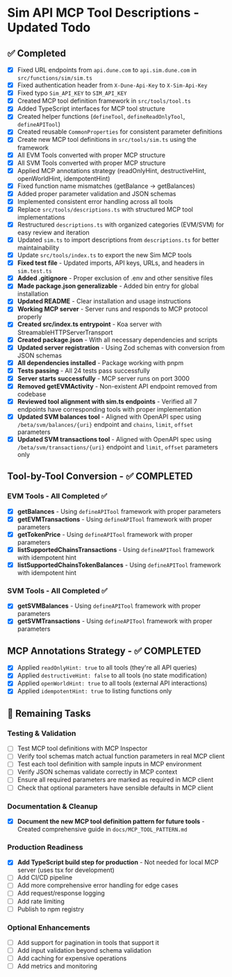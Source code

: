 # Sim API MCP Tool Descriptions - Updated Todo

## ✅ Completed
- [x] Fixed URL endpoints from `api.dune.com` to `api.sim.dune.com` in `src/functions/sim/sim.ts`
- [x] Fixed authentication header from `X-Dune-Api-Key` to `X-Sim-Api-Key`
- [x] Fixed typo `Sim_API_KEY` to `SIM_API_KEY`
- [x] Created MCP tool definition framework in `src/tools/tool.ts`
- [x] Added TypeScript interfaces for MCP tool structure
- [x] Created helper functions (`defineTool`, `defineReadOnlyTool`, `defineAPITool`)
- [x] Created reusable `CommonProperties` for consistent parameter definitions
- [x] Create new MCP tool definitions in `src/tools/sim.ts` using the framework
- [x] All EVM Tools converted with proper MCP structure
- [x] All SVM Tools converted with proper MCP structure
- [x] Applied MCP annotations strategy (readOnlyHint, destructiveHint, openWorldHint, idempotentHint)
- [x] Fixed function name mismatches (getBalance → getBalances)
- [x] Added proper parameter validation and JSON schemas
- [x] Implemented consistent error handling across all tools
- [x] Replace `src/tools/descriptions.ts` with structured MCP tool implementations
- [x] Restructured `descriptions.ts` with organized categories (EVM/SVM) for easy review and iteration
- [x] Updated `sim.ts` to import descriptions from `descriptions.ts` for better maintainability
- [x] Update `src/tools/index.ts` to export the new Sim MCP tools
- [x] **Fixed test file** - Updated imports, API keys, URLs, and headers in `sim.test.ts`
- [x] **Added .gitignore** - Proper exclusion of .env and other sensitive files
- [x] **Made package.json generalizable** - Added bin entry for global installation
- [x] **Updated README** - Clear installation and usage instructions
- [x] **Working MCP server** - Server runs and responds to MCP protocol properly
- [x] **Created src/index.ts entrypoint** - Koa server with StreamableHTTPServerTransport
- [x] **Created package.json** - With all necessary dependencies and scripts
- [x] **Updated server registration** - Using Zod schemas with conversion from JSON schemas
- [x] **All dependencies installed** - Package working with pnpm
- [x] **Tests passing** - All 24 tests pass successfully
- [x] **Server starts successfully** - MCP server runs on port 3000
- [x] **Removed getEVMActivity** - Non-existent API endpoint removed from codebase
- [x] **Reviewed tool alignment with sim.ts endpoints** - Verified all 7 endpoints have corresponding tools with proper implementation
- [x] **Updated SVM balances tool** - Aligned with OpenAPI spec using `/beta/svm/balances/{uri}` endpoint and `chains`, `limit`, `offset` parameters
- [x] **Updated SVM transactions tool** - Aligned with OpenAPI spec using `/beta/svm/transactions/{uri}` endpoint and `limit`, `offset` parameters only

## Tool-by-Tool Conversion - ✅ COMPLETED

### EVM Tools - All Completed ✅
- [x] **getBalances** - Using `defineAPITool` framework with proper parameters
- [x] **getEVMTransactions** - Using `defineAPITool` framework with proper parameters  
- [x] **getTokenPrice** - Using `defineAPITool` framework with proper parameters
- [x] **listSupportedChainsTransactions** - Using `defineAPITool` framework with idempotent hint
- [x] **listSupportedChainsTokenBalances** - Using `defineAPITool` framework with idempotent hint

### SVM Tools - All Completed ✅
- [x] **getSVMBalances** - Using `defineAPITool` framework with proper parameters
- [x] **getSVMTransactions** - Using `defineAPITool` framework with proper parameters

## MCP Annotations Strategy - ✅ COMPLETED
- [x] Applied `readOnlyHint: true` to all tools (they're all API queries)
- [x] Applied `destructiveHint: false` to all tools (no state modification)
- [x] Applied `openWorldHint: true` to all tools (external API interactions)
- [x] Applied `idempotentHint: true` to listing functions only

## 🚧 Remaining Tasks

### Testing & Validation
- [ ] Test MCP tool definitions with MCP Inspector
- [ ] Verify tool schemas match actual function parameters in real MCP client
- [ ] Test each tool definition with sample inputs in MCP environment
- [ ] Verify JSON schemas validate correctly in MCP context
- [ ] Ensure all required parameters are marked as required in MCP client
- [ ] Check that optional parameters have sensible defaults in MCP client

### Documentation & Cleanup
- [x] **Document the new MCP tool definition pattern for future tools** - Created comprehensive guide in `docs/MCP_TOOL_PATTERN.md`

### Production Readiness
- [x] **Add TypeScript build step for production** - Not needed for local MCP server (uses tsx for development)
- [ ] Add CI/CD pipeline
- [ ] Add more comprehensive error handling for edge cases
- [ ] Add request/response logging
- [ ] Add rate limiting
- [ ] Publish to npm registry

### Optional Enhancements
- [ ] Add support for pagination in tools that support it
- [ ] Add input validation beyond schema validation
- [ ] Add caching for expensive operations
- [ ] Add metrics and monitoring
